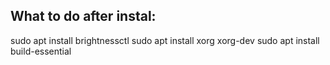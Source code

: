 ## What to do after instal:

sudo apt install brightnessctl
sudo apt install xorg xorg-dev
sudo apt install build-essential
